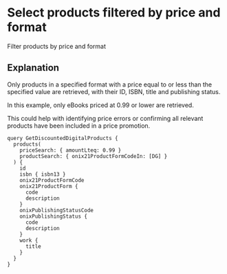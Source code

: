 # Select products filtered by price and format

Filter products by price and format

## Explanation

Only products in a specified format with a price equal to or less than the specified value are retrieved, with their ID, ISBN, title and publishing status.

In this example, only eBooks priced at 0.99 or lower are retrieved.

This could help with identifying price errors or confirming all relevant products have been included in a price promotion.

```
query GetDiscountedDigitalProducts {
  products(
    priceSearch: { amountLteq: 0.99 }
    productSearch: { onix21ProductFormCodeIn: [DG] }
  ) {
    id
    isbn { isbn13 }
    onix21ProductFormCode
    onix21ProductForm {
      code
      description
    }
    onixPublishingStatusCode
    onixPublishingStatus {
      code
      description
    }
    work {
      title
    }
  }
}
```
